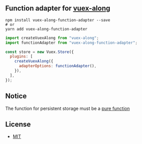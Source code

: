 ## Function adapter for [vuex-along](https://github.com/boenfu/vuex-along)

```shell
npm install vuex-along-function-adapter --save
# or
yarn add vuex-along-function-adapter
```

```javascript
import createVuexAlong from "vuex-along";
import functionAdapter from "vuex-along-function-adapter";

const store = new Vuex.Store({
  plugins: [
    createVuexAlong({
      adapterOptions: functionAdapter(),
    }),
  ],
});
```

## Notice
The function for persistent storage must be a [pure function](https://javascript.tutorialhorizon.com/2016/04/24/pure-vs-impure-functions/)


## License

- [MIT](https://opensource.org/licenses/MIT)
